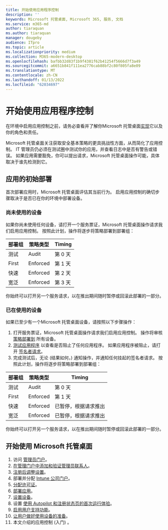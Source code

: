 ```yaml
---
title: 开始使用应用程序控制
description: ''
keywords: Microsoft 托管桌面, Microsoft 365, 服务, 文档
ms.service: m365-md
author: tiaraquan
ms.author: tiaraquan
manager: dougeby
audience: ITpro
ms.topic: article
ms.localizationpriority: medium
ms.collection: M365-modern-desktop
ms.openlocfilehash: bafbb32d83f1b9f4381f62b41254f5666d7f3a49
ms.sourcegitcommit: a6651b841f111ea2776cab88bf2c80f805fa8e09
ms.translationtype: MT
ms.contentlocale: zh-CN
ms.lasthandoff: 01/13/2022
ms.locfileid: "62034697"
---
```

# <a name="get-started-with-app-control"></a>开始使用应用程序控制

在环境中启用应用控制之前，请务必查看并了解你Microsoft 托管桌面[实现](../service-description/app-control.md)它以及你的角色和责任。

Microsoft 托管桌面关注获取安全基本策略的更具挑战性方面，从而简化了应用控制。 IT 管理员仍必须在测试圈中测试你的应用，并查看日志中是否有警告或错误。 如果应用需要豁免，你可以提出请求，Microsoft 托管桌面操作可能，具体取决于谁先检测到它。

## <a name="initial-deployment-of-apps"></a>应用的初始部署

首次部署应用时，Microsoft 托管桌面评估其当前行为。 启用应用控制的确切步骤取决于是否已在你的环境中部署设备。

### <a name="devices-not-yet-in-use"></a>尚未使用的设备

如果你尚未使用任何设备，请打开一个服务票证，Microsoft 托管桌面操作请求我们启用应用控制。 按照此计划，操作将逐步将策略部署到部署组：

|部署组  |策略类型  |Timing  |
|---------|---------|---------|
|测试     |  Audit       |  第 0 天       |
|First     | Enforced        | 第 1 天        |
|快速     | Enforced        |  第 2 天       |
|宽泛     | Enforced        |  第 3 天       |

你始终可以打开另一个服务请求，以在推出期间随时暂停或回滚此部署的一部分。

### <a name="devices-already-in-use"></a>已在使用的设备

如果已至少有一个Microsoft 托管桌面设备，请按照以下步骤操作：

1. 打开服务票证，Microsoft 托管桌面操作请求我们启用应用控制。 操作将审核 [策略部署到](../service-description/app-control.md#audit-policy) 所有设备。
2. [测试应用程序](../working-with-managed-desktop/work-with-app-control.md#add-a-new-app) 以查看是否阻止了任何应用程序。 如果应用程序被阻止，请打开 [签名者请求](../working-with-managed-desktop/work-with-app-control.md#add-or-remove-a-trusted-signer)。 
3. 完成测试后，无论 (结果如何，) 通知操作，并通知任何挂起的签名者请求。 按照此计划，操作将逐步将策略部署到部署组：

|部署组  |策略类型  |Timing  |
|---------|---------|---------|
|测试     |  Audit       |  第 0 天       |
|First     | Enforced        | 第 1 天        |
|快速     | Enforced        |  已暂停，根据请求推出       |
|宽泛     | Enforced        |  已暂停，根据请求推出       |

你始终可以打开另一个服务请求，以在推出期间随时暂停或回滚此部署的一部分。

## <a name="steps-to-get-started-with-microsoft-managed-desktop"></a>开始使用 Microsoft 托管桌面

1. 访问 [管理员门户](access-admin-portal.md)。
1. [在管理门户中添加和验证管理员联系人](add-admin-contacts.md)。
1. [注册后调整设置](conditional-access.md)。
1. 部署并分配 [Intune 公司门户](company-portal.md)。
1. [分配许可证](assign-licenses.md)。
1. [部署应用](deploy-apps.md)。
1. [设置设备](set-up-devices.md)。
1. 设置 [使用 Autopilot 和注册状态页的首次运行体验](esp-first-run.md)。
1. [启用用户支持功能](enable-support.md)。
1. [让用户做好使用设备的准备](get-started-devices.md)。
1. 本文介绍的应用控制 (入门) 。

